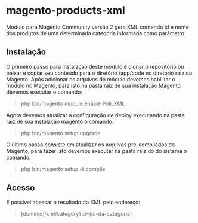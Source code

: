 # magento-products-xml

Módulo para Magento Community versão 2 gera XML contendo id e nome dos produtos de uma determinada categoria informada como parâmetro.

## Instalação
O primeiro passo para instalação deste módulo é clonar o repositório ou baixar e copiar seu conteúdo para o diretório /app/code no diretório raiz do Magento. Após adicionar os arquivos do módulo devemos habilitar o módulo no Magento, para isto na pasta raiz de sua instalação Magento devemos executar o comando:
> php bin/magento module:enable Poli_XML

Agora devemos atualizar a configuração de deploy executando na pasta raiz de sua instalação magento o comando: 
> php bin/magento setup:upgrade

O último passo consiste em atualizar os arquivos pré-compilados do Magento, para fazer isto devemos executar na pasta raiz do do sistema o comando: 
> php bin/magento setup:di:compile

## Acesso
É possível acessar o resultado do XML pelo endereço: 
> [domínio]/xml/category?id=[id-da-categoria]
